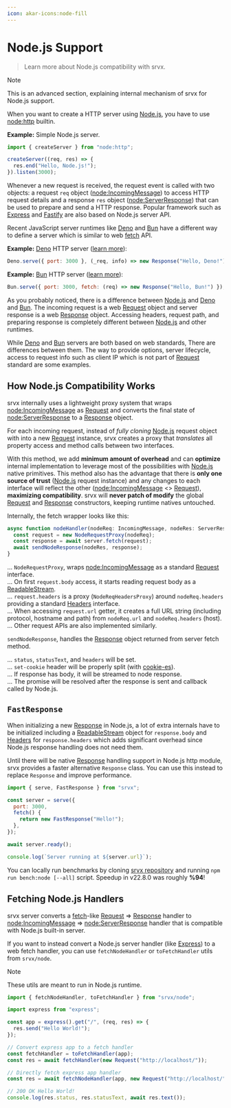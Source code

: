 ```yaml
---
icon: akar-icons:node-fill
---
```


# Node.js Support

> Learn more about Node.js compatibility with srvx.

> [!NOTE]
> This is an advanced section, explaining internal mechanism of srvx for Node.js support.

When you want to create a HTTP server using [Node.js][Node.js], you have to use [node:http](https://nodejs.org/api/http.html) builtin.

**Example:** Simple Node.js server.

```js
import { createServer } from "node:http";

createServer((req, res) => {
  res.end("Hello, Node.js!");
}).listen(3000);
```

Whenever a new request is received, the request event is called with two objects: a request `req` object ([node:IncomingMessage][IncomingMessage]) to access HTTP request details and a response `res` object ([node:ServerResponse][ServerResponse]) that can be used to prepare and send a HTTP response. Popular framework such as [Express](https://expressjs.com/) and [Fastify](https://fastify.dev/) are also based on Node.js server API.

Recent JavaScript server runtimes like [Deno][Deno] and [Bun][Bun] have a different way to define a server which is similar to web [fetch][fetch] API.

**Example:** [Deno][Deno] HTTP server ([learn more](https://docs.deno.com/api/deno/~/Deno.serve)):

```js
Deno.serve({ port: 3000 }, (_req, info) => new Response("Hello, Deno!"));
```

**Example:** [Bun][Bun] HTTP server ([learn more](https://bun.sh/docs/api/http)):

```js
Bun.serve({ port: 3000, fetch: (req) => new Response("Hello, Bun!") });
```

As you probably noticed, there is a difference between [Node.js][Node.js] and [Deno][Deno] and [Bun][Bun]. The incoming request is a web [Request][Request] object and server response is a web [Response][Response] object. Accessing headers, request path, and preparing response is completely different between [Node.js][Node.js] and other runtimes.

While [Deno][Deno] and [Bun][Bun] servers are both based on web standards, There are differences between them. The way to provide options, server lifecycle, access to request info such as client IP which is not part of [Request][Request] standard are some examples.

## How Node.js Compatibility Works

srvx internally uses a lightweight proxy system that wraps [node:IncomingMessage][IncomingMessage] as [Request][Request] and converts the final state of [node:ServerResponse][ServerResponse] to a [Response][Response] object.

For each incoming request, instead of _fully cloning_ [Node.js][Node.js] request object with into a new [Request][Request] instance, srvx creates a proxy that _translates_ all property access and method calls between two interfaces.

With this method, we add **minimum amount of overhead** and can **optimize** internal implementation to leverage most of the possibilities with [Node.js][Node.js] native primitives. This method also has the advantage that there is **only one source of trust** ([Node.js][Node.js] request instance) and any changes to each interface will reflect the other ([node:IncomingMessage][IncomingMessage] <> [Request][Request]), **maximizing compatibility**. srvx will **never patch of modify** the global [Request][Request] and [Response][Response] constructors, keeping runtime natives untouched.

Internally, the fetch wrapper looks like this:

```ts
async function nodeHandler(nodeReq: IncomingMessage, nodeRes: ServerResponse) {
  const request = new NodeRequestProxy(nodeReq);
  const response = await server.fetch(request);
  await sendNodeResponse(nodeRes, response);
}
```

... `NodeRequestProxy`, wraps [node:IncomingMessage][IncomingMessage] as a standard [Request][Request] interface. <br>
... On first `request.body` access, it starts reading request body as a [ReadableStream][ReadableStream]. <br>
... `request.headers` is a proxy (`NodeReqHeadersProxy`) around `nodeReq.headers` providing a standard [Headers][Headers] interface. <br>
... When accessing `request.url` getter, it creates a full URL string (including protocol, hostname and path) from `nodeReq.url` and `nodeReq.headers` (host). <br>
... Other request APIs are also implemented similarly.

`sendNodeResponse`, handles the [Response][Response] object returned from server fetch method.

... `status`, `statusText`, and `headers` will be set. <br>
... `set-cookie` header will be properly split (with [cookie-es](https://cookie-es.unjs.io)). <br>
... If response has body, it will be streamed to node response. <br>
... The promise will be resolved after the response is sent and callback called by Node.js. <br>

## `FastResponse`

When initializing a new [Response][Response] in Node.js, a lot of extra internals have to be initialized including a [ReadableStream][ReadableStream] object for `response.body` and [Headers][Headers] for `response.headers` which adds significant overhead since Node.js response handling does not need them.

Until there will be native [Response][Response] handling support in Node.js http module, srvx provides a faster alternative `Response` class. You can use this instead to replace `Response` and improve performance.

```js
import { serve, FastResponse } from "srvx";

const server = serve({
  port: 3000,
  fetch() {
    return new FastResponse("Hello!");
  },
});

await server.ready();

console.log(`Server running at ${server.url}`);
```

You can locally run benchmarks by cloning [srvx repository](https://github.com/h3js/srvx) and running `npm run bench:node [--all]` script. Speedup in v22.8.0 was roughly **%94**!

## Fetching Node.js Handlers

srvx server converts a [fetch][fetch]-like [Request][Request] => [Response][Response] handler to [node:IncomingMessage][IncomingMessage] => [node:ServerResponse][ServerResponse] handler that is compatible with Node.js built-in server.

If you want to instead convert a Node.js server handler (like [Express][Express]) to a web fetch handler, you can use `fetchNodeHandler` or `toFetchHandler` utils from `srvx/node`.

> [!NOTE]
> These utils are meant to run in Node.js runtime.

```js [express.mjs]
import { fetchNodeHandler, toFetchHandler } from "srvx/node";

import express from "express";

const app = express().get("/", (req, res) => {
  res.send("Hello World!");
});

// Convert express app to a fetch handler
const fetchHandler = toFetchHandler(app);
const res = await fetchHandler(new Request("http://localhost/"));

// Directly fetch express app handler
const res = await fetchNodeHandler(app, new Request("http://localhost/"));

// 200 OK Hello World!
console.log(res.status, res.statusText, await res.text());
```

[Node.js]: https://nodejs.org/
[Deno]: https://deno.com/
[Bun]: https://bun.sh/
[fetch]: https://developer.mozilla.org/en-US/docs/Web/API/Fetch_API
[Request]: https://developer.mozilla.org/en-US/docs/Web/API/Request
[Response]: https://developer.mozilla.org/en-US/docs/Web/API/Response
[Headers]: https://developer.mozilla.org/en-US/docs/Web/API/Headers
[ReadableStream]: https://developer.mozilla.org/en-US/docs/Web/API/ReadableStream
[IncomingMessage]: https://nodejs.org/api/http.html#http_class_http_incomingmessage
[ServerResponse]: https://nodejs.org/api/http.html#http_class_http_serverresponse
[Express]: https://expressjs.com/
